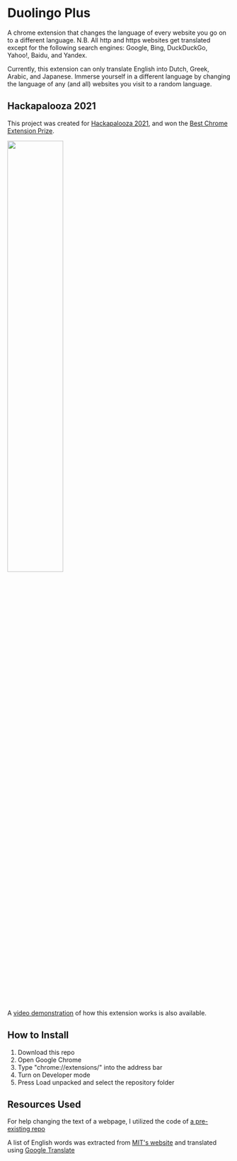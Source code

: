 # Duolingo Plus
A chrome extension that changes the language of every website you go on to a different language.
N.B. All http and https websites get translated except for the following search engines: Google, Bing, DuckDuckGo, Yahoo!, Baidu, and Yandex.

Currently, this extension can only translate English into Dutch, Greek, Arabic, and Japanese.
Immerse yourself in a different language by changing the language of any (and all) websites you visit to a random language.

## Hackapalooza 2021
This project was created for [Hackapalooza 2021](https://hackapalooza.dev), and won the [Best Chrome Extension Prize](https://github.com/GoldinGuy/HackapaloozaSite#-best-chrome-extension-duolingo-plus).

<img src="https://user-images.githubusercontent.com/69985466/135126939-e8353666-5896-4273-9925-8e4c35af6a27.png" width=50% height=50%>

A [video demonstration](https://drive.google.com/file/d/19HxzMtxHwXI5vmTcUADdd6QhDwcgpBuv/view) of how this extension works is also available.

## How to Install
1. Download this repo
2. Open Google Chrome
3. Type "chrome://extensions/" into the address bar
4. Turn on Developer mode
5. Press Load unpacked and select the repository folder

## Resources Used
For help changing the text of a webpage, I utilized the code of [a pre-existing repo](https://github.com/XilkyTofu/bilibili_translate_chrome_extension)

A list of English words was extracted from [MIT's website](https://www.mit.edu/~ecprice/wordlist.10000) and translated using [Google Translate](https://translate.google.ca/?sl=auto&tl=en&op=translate)

